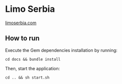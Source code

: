 # Limo Serbia

[limoserbia.com](https://www.limoserbia.com/)

## How to run

Execute the Gem dependencies installation by running:

```shell
cd docs && bundle install
```

Then, start the application:

```shell
cd .. && sh start.sh
```